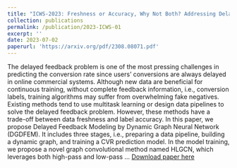 ```yaml
---
title: "ICWS-2023: Freshness or Accuracy, Why Not Both? Addressing Delayed Feedback via Dynamic Graph Neural Networks"
collection: publications
permalink: /publication/2023-ICWS-01
excerpt: ''
date: 2023-07-02
paperurl: 'https://arxiv.org/pdf/2308.08071.pdf'
---
```

The delayed feedback problem is one of the most pressing challenges in predicting the conversion rate since users’ conversions are always delayed in online commercial systems. Although new data are beneficial for continuous training, without complete feedback information, i.e., conversion labels, training algorithms may suffer from overwhelming fake negatives. Existing methods tend to use multitask learning or design data pipelines to solve the delayed feedback problem. However, these methods have a trade-off between data freshness and label accuracy. In this paper, we propose Delayed Feedback Modeling by Dynamic Graph Neural Network (DGDFEM). It includes three stages, i.e., preparing a data pipeline, building a dynamic graph, and training a CVR prediction model. In the model training, we propose a novel graph convolutional method named HLGCN, which leverages both high-pass and low-pass …
[Download paper here](https://arxiv.org/pdf/2308.08071.pdf)
